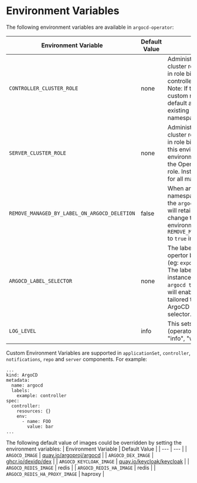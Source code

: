 # Environment Variables

The following environment variables are available in `argocd-operator`:

| Environment Variable | Default Value | Description |
| --- | --- | --- |
| `CONTROLLER_CLUSTER_ROLE` | none | Administrators can configure a common cluster role for all the managed namespaces in role bindings for the Argo CD application controller with this environment variable. Note: If this environment variable contains custom roles, the Operator doesn't create the default admin role. Instead, it uses the existing custom role for all managed namespaces. |
| `SERVER_CLUSTER_ROLE` | none | Administrators can configure a common cluster role for all the managed namespaces in role bindings for the Argo CD server with this environment variable. Note: If this environment variable contains custom roles, the Operator doesn’t create the default admin role. Instead, it uses the existing custom role for all managed namespaces. |
| `REMOVE_MANAGED_BY_LABEL_ON_ARGOCD_DELETION` | false | When an Argo CD instance is deleted, namespaces managed by that instance (via the `argocd.argoproj.io/managed-by` label ) will retain the label by default. Users can change this behavior by setting the environment variable `REMOVE_MANAGED_BY_LABEL_ON_ARGOCD_DELETION` to `true` in the Subscription. |
| `ARGOCD_LABEL_SELECTOR` | none | The label selector can be set on argocd-opertor by exporting `ARGOCD_LABEL_SELECTOR` (eg: `export ARGOCD_LABEL_SELECTOR=foo=bar`). The labels can be added to the argocd instances using the command `kubectl label argocd test1 foo=bar -n test-argocd`. This will enable the operator instance to be tailored to oversee only the corresponding ArgoCD instances having the matching label selector. |
| `LOG_LEVEL` | info | This sets the logging level of the manager (operator) pod. Valid values are "debug", "info", "warn", "error", "panic" and "fatal". |

Custom Environment Variables are supported in `applicationSet`, `controller`, `notifications`, `repo` and `server` components. For example:

```
...
kind: ArgoCD
metadata:
  name: argocd
  labels:
    example: controller
spec:
  controller:
    resources: {}
    env:
      - name: FOO
        value: bar
...
```

The following default value of images could be overridden by setting the environment variables:
| Environment Variable | Default Value |
| --- | --- |
| `ARGOCD_IMAGE` | [quay.io/argoproj/argocd](quay.io/argoproj/argocd) |
| `ARGOCD_DEX_IMAGE` | [ghcr.io/dexidp/dex](ghcr.io/dexidp/dex) |
| `ARGOCD_KEYCLOAK_IMAGE` | [quay.io/keycloak/keycloak](quay.io/keycloak/keycloak) |
| `ARGOCD_REDIS_IMAGE` | redis |
| `ARGOCD_REDIS_HA_IMAGE` | redis |
| `ARGOCD_REDIS_HA_PROXY_IMAGE` | haproxy |
